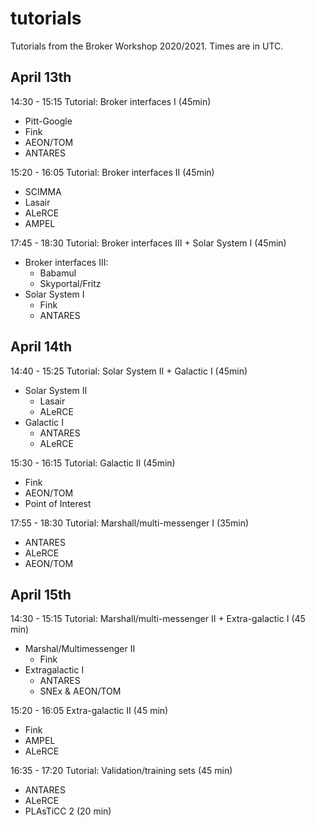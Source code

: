 # tutorials
Tutorials from the Broker Workshop 2020/2021. Times are in UTC.

## April 13th

14:30 - 15:15 Tutorial: Broker interfaces I (45min)
  * Pitt-Google
  * Fink
  * AEON/TOM
  * ANTARES

15:20 - 16:05 Tutorial: Broker interfaces II (45min)
 * SCIMMA
 * Lasair
 * ALeRCE
 * AMPEL

17:45 - 18:30 Tutorial: Broker interfaces III + Solar System I (45min)
* Broker interfaces III:
  * Babamul
  * Skyportal/Fritz
* Solar System I
  * Fink
  * ANTARES

## April 14th

14:40 - 15:25 Tutorial: Solar System II + Galactic I (45min)
* Solar System II
  * Lasair
  * ALeRCE
* Galactic I
  * ANTARES
  * ALeRCE

15:30 - 16:15 Tutorial: Galactic II (45min)
  * Fink
  * AEON/TOM
  * Point of Interest

17:55 - 18:30 Tutorial: Marshall/multi-messenger I (35min)
  * ANTARES
  * ALeRCE
  * AEON/TOM

## April 15th

14:30 - 15:15 Tutorial: Marshall/multi-messenger II + Extra-galactic I (45 min)
* Marshal/Multimessenger II
  * Fink
* Extragalactic I
  * ANTARES
  * SNEx & AEON/TOM

15:20 - 16:05 Extra-galactic II (45 min)
  * Fink
  * AMPEL
  * ALeRCE

16:35 - 17:20 Tutorial: Validation/training sets (45 min)
   * ANTARES
   * ALeRCE
   * PLAsTiCC 2 (20 min)
